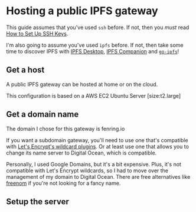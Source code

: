 # Hosting a public IPFS gateway

This guide assumes that you've used `ssh` before. If not, then you *must* read [How to Set Up SSH Keys](https://www.digitalocean.com/community/tutorials/how-to-set-up-ssh-keys-on-ubuntu-20-04).

I'm also going to assume you've used `ipfs` before. If not, then take some time to discover IPFS with [IPFS Desktop](https://github.com/ipfs/ipfs-desktop), [IPFS Companion](https://github.com/ipfs/ipfs-companion) and [`go-ipfs`](https://github.com/ipfs/go-ipfs)!

## Get a host

A public IPFS gateway can be hosted at home or on the cloud.

This configuration is based on a AWS EC2 Ubuntu Server [size:t2.large]

## Get a domain name
The domain I chose for this gateway is fenring.io


If you want a subdomain gateway, you'll need to use one that's compatible with [Let's Encrypt's wildcard plugins](https://eff-certbot.readthedocs.io/en/stable/using.html#dns-plugins). Or at least use one that allows you to change its name server to Digital Ocean, which is compatible.

Personally, I used Google Domains, but it's a bit expensive. Plus, it's not compatible with Let's Encrypt wildcards, so I had to move over the management of my domain to Digital Ocean. There are free alternatives like [freenom](https://freenom.com) if you're not looking for a fancy name.

## Setup the server


